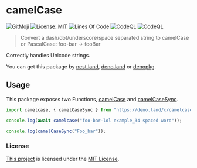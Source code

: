# camelCase

[![GitMoji](https://img.shields.io/badge/Gitmoji-%F0%9F%8E%A8%20-FFDD67.svg)](https://gitmoji.dev)
[![License: MIT](https://img.shields.io/badge/License-MIT-blue.svg)](https://opensource.org/licenses/MIT)
![Lines Of Code](https://img.shields.io/tokei/lines/github.com/UltiRequiem/deno-camelcase?color=blue&label=Total%20Lines)
![CodeQL](https://github.com/UltiRequiem/deno-camelcase/workflows/CodeQL/badge.svg)
![CodeQL](https://github.com/UltiRequiem/deno-camelcase/workflows/Lint/badge.svg)

> Convert a dash/dot/underscore/space separated string to camelCase or PascalCase: foo-bar → fooBar

Correctly handles Unicode strings.

You can get this package by [nest.land](https://nest.land/package/camelcase),
[deno.land](https://deno.land/x/camelcase) or [denopkg](https://denopkg.com/UltiRequiem/deno-camelcase/mod.ts).

## Usage

This package exposes two Functions,
[camelCase](https://github.com/UltiRequiem/deno-camelcase/blob/main/mod.ts#L101) and
[camelCaseSync](https://github.com/UltiRequiem/deno-camelcase/blob/main/mod.ts#L55).

```typescript
import camelcase, { camelCaseSync } from "https://deno.land/x/camelcase/mod.ts";

console.log(await camelcase("foo-bar-lol example_34 spaced word"));

console.log(camelCaseSync("Foo_bar"));
```

### License

[This project](https://deno.land/x/camelcase) is licensed under the
[MIT License](./LICENSE.md).
